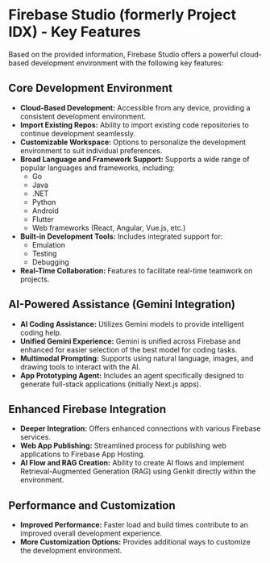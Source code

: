 # Firebase Studio (formerly Project IDX) - Key Features

Based on the provided information, Firebase Studio offers a powerful cloud-based development environment with the following key features:

## Core Development Environment

*   **Cloud-Based Development:** Accessible from any device, providing a consistent development environment.
*   **Import Existing Repos:** Ability to import existing code repositories to continue development seamlessly.
*   **Customizable Workspace:** Options to personalize the development environment to suit individual preferences.
*   **Broad Language and Framework Support:** Supports a wide range of popular languages and frameworks, including:
    *   Go
    *   Java
    *   .NET
    *   Python
    *   Android
    *   Flutter
    *   Web frameworks (React, Angular, Vue.js, etc.)
*   **Built-in Development Tools:** Includes integrated support for:
    *   Emulation
    *   Testing
    *   Debugging
*   **Real-Time Collaboration:** Features to facilitate real-time teamwork on projects.

## AI-Powered Assistance (Gemini Integration)

*   **AI Coding Assistance:** Utilizes Gemini models to provide intelligent coding help.
*   **Unified Gemini Experience:** Gemini is unified across Firebase and enhanced for easier selection of the best model for coding tasks.
*   **Multimodal Prompting:** Supports using natural language, images, and drawing tools to interact with the AI.
*   **App Prototyping Agent:** Includes an agent specifically designed to generate full-stack applications (initially Next.js apps).

## Enhanced Firebase Integration

*   **Deeper Integration:** Offers enhanced connections with various Firebase services.
*   **Web App Publishing:** Streamlined process for publishing web applications to Firebase App Hosting.
*   **AI Flow and RAG Creation:** Ability to create AI flows and implement Retrieval-Augmented Generation (RAG) using Genkit directly within the environment.

## Performance and Customization

*   **Improved Performance:** Faster load and build times contribute to an improved overall development experience.
*   **More Customization Options:** Provides additional ways to customize the development environment.